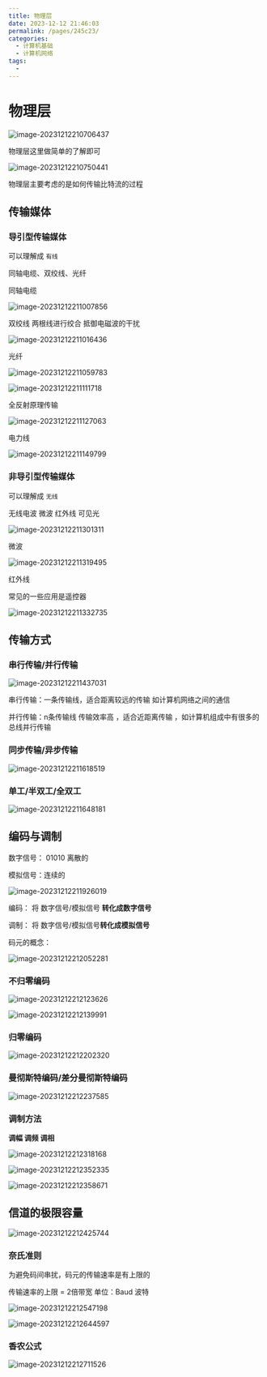 ```yaml
---
title: 物理层
date: 2023-12-12 21:46:03
permalink: /pages/245c23/
categories:
  - 计算机基础
  - 计算机网络
tags:
  - 
---
```

# 物理层



![image-20231212210706437](https://czynotebook.oss-cn-beijing.aliyuncs.com/notebook/image-20231212210706437.png)

物理层这里做简单的了解即可





![image-20231212210750441](https://czynotebook.oss-cn-beijing.aliyuncs.com/notebook/image-20231212211007856.png)



物理层主要考虑的是如何传输比特流的过程





## 传输媒体



### 导引型传输媒体



可以理解成 `有线`

同轴电缆、双绞线、光纤



同轴电缆

![image-20231212211007856](https://czynotebook.oss-cn-beijing.aliyuncs.com/notebook/image-20231212210750441.png)





双绞线   两根线进行绞合  抵御电磁波的干扰

![image-20231212211016436](https://czynotebook.oss-cn-beijing.aliyuncs.com/notebook/image-20231212211111718.png)





光纤

![image-20231212211059783](https://czynotebook.oss-cn-beijing.aliyuncs.com/notebook/image-20231212211016436.png)

![image-20231212211111718](https://czynotebook.oss-cn-beijing.aliyuncs.com/notebook/image-20231212211059783.png)



全反射原理传输

![image-20231212211127063](https://czynotebook.oss-cn-beijing.aliyuncs.com/notebook/image-20231212211127063.png)



电力线

![image-20231212211149799](https://czynotebook.oss-cn-beijing.aliyuncs.com/notebook/image-20231212211149799.png)





### 非导引型传输媒体

可以理解成 `无线`

无线电波  微波 红外线 可见光

![image-20231212211301311](https://czynotebook.oss-cn-beijing.aliyuncs.com/notebook/image-20231212211301311.png)





微波

![image-20231212211319495](https://czynotebook.oss-cn-beijing.aliyuncs.com/notebook/image-20231212211319495.png)





红外线

常见的一些应用是遥控器

![image-20231212211332735](https://czynotebook.oss-cn-beijing.aliyuncs.com/notebook/image-20231212211926019.png)









## 传输方式



### 串行传输/并行传输

![image-20231212211437031](https://czynotebook.oss-cn-beijing.aliyuncs.com/notebook/image-20231212211332735.png)



串行传输：一条传输线，适合距离较远的传输  如计算机网络之间的通信

并行传输：n条传输线  传输效率高 ，适合近距离传输 ，如计算机组成中有很多的总线并行传输





### 同步传输/异步传输

![image-20231212211618519](https://czynotebook.oss-cn-beijing.aliyuncs.com/notebook/image-20231212211437031.png)







### 单工/半双工/全双工

![image-20231212211648181](https://czynotebook.oss-cn-beijing.aliyuncs.com/notebook/image-20231212211648181.png)









## 编码与调制



数字信号： 01010   离散的

模拟信号：连续的

![image-20231212211926019](https://czynotebook.oss-cn-beijing.aliyuncs.com/notebook/image-20231212211618519.png)



编码： 将  数字信号/模拟信号  **转化成数字信号**

调制： 将  数字信号/模拟信号**转化成模拟信号**



码元的概念：

![image-20231212212052281](https://czynotebook.oss-cn-beijing.aliyuncs.com/notebook/image-20231212212123626.png)





### 不归零编码

![image-20231212212123626](https://czynotebook.oss-cn-beijing.aliyuncs.com/notebook/image-20231212212052281.png)

![image-20231212212139991](https://czynotebook.oss-cn-beijing.aliyuncs.com/notebook/image-20231212212139991.png)







### 归零编码

![image-20231212212202320](https://czynotebook.oss-cn-beijing.aliyuncs.com/notebook/image-20231212212202320.png)







### 曼彻斯特编码/差分曼彻斯特编码



![image-20231212212237585](https://czynotebook.oss-cn-beijing.aliyuncs.com/notebook/image-20231212212237585.png)







### 调制方法



**调幅 调频 调相**



![image-20231212212318168](https://czynotebook.oss-cn-beijing.aliyuncs.com/notebook/image-20231212212318168.png)





![image-20231212212352335](https://czynotebook.oss-cn-beijing.aliyuncs.com/notebook/image-20231212212358671.png)





![image-20231212212358671](https://czynotebook.oss-cn-beijing.aliyuncs.com/notebook/image-20231212212547198.png)







## 信道的极限容量

![image-20231212212425744](https://czynotebook.oss-cn-beijing.aliyuncs.com/notebook/image-20231212212352335.png)





### 奈氏准则

为避免码间串扰，码元的传输速率是有上限的

传输速率的上限 = 2倍带宽   单位：Baud   波特 

![image-20231212212547198](https://czynotebook.oss-cn-beijing.aliyuncs.com/notebook/image-20231212212425744.png)



![image-20231212212644597](https://czynotebook.oss-cn-beijing.aliyuncs.com/notebook/image-20231212212711526.png)







### 香农公式

![image-20231212212711526](https://czynotebook.oss-cn-beijing.aliyuncs.com/notebook/image-20231212212644597.png)